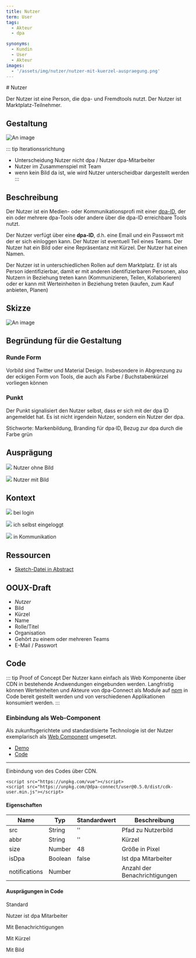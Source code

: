 ```yaml
---
title: Nutzer
term: User
tags:
  - Akteur
  - dpa

synonyms:
  - Kundin
  - User
  - Akteur
images:
  - '/assets/img/nutzer/nutzer-mit-kuerzel-auspraegung.png'
---
```


<TagList :items="$page.frontmatter.tags" title="Tags" />
# Nutzer
<SynonymList :items="$page.frontmatter.synonyms" title="Synonyme"></SynonymList>

Der Nutzer ist eine Person, die  dpa- und Fremdtools nutzt. Der Nutzer ist Marktplatz-Teilnehmer.

## Gestaltung
![An image](./nutzer/nutzer.png)

::: tip Iterationssrichtung
- Unterscheidung Nutzer nicht dpa / Nutzer dpa-Mitarbeiter
- Nutzer im Zusammenspiel mit Team
- wenn kein Bild da ist, wie wird Nutzer unterscheidbar dargestellt werden
:::

## Beschreibung

Der Nutzer ist ein Medien- oder Kommunikationsprofi mit einer [dpa-ID](../connect-design-kit/glossar.html#dpa·id), der ein oder mehrere dpa-Tools oder andere über die dpa-ID erreichbare Tools nutzt.

Der Nutzer verfügt über eine __dpa-ID__, d.h. eine Email und ein Passwort mit der er sich einloggen kann.  Der Nutzer
ist eventuell Teil eines Teams. Der Nutzer hat ein Bild oder eine Repräsentanz mit Kürzel. Der Nutzer hat einen Namen.

Der Nutzer ist in unterschiedlichen Rollen auf dem Marktplatz. Er ist als Person identifizierbar, damit er mit anderen identifizierbaren Personen, also Nutzern in Beziehung treten kann (Kommunizieren, Teilen, Kollaborieren) oder er kann mit Werteinheiten in Beziehung treten (kaufen, zum Kauf anbieten, Planen)

## Skizze
![An image](./nutzer/nutzer-skizze.png)

## Begründung für die Gestaltung

### Runde Form
Vorbild sind Twitter und Material Design. Insbesondere in Abgrenzung zu der eckigen Form von Tools, die auch als Farbe / Buchstabenkürzel vorliegen können

### Punkt
Der Punkt signalisiert den Nutzer selbst, dass er sich mit der dpa ID angemeldet hat. Es ist nicht irgendein Nutzer, sondern ein Nutzer der dpa.

Stichworte: Markenbildung, Branding für dpa·ID, Bezug zur dpa durch die Farbe grün

## Ausprägung

<div class="cdk-Preview">

![](./nutzer/nutzer-mit-kuerzel-auspraegung.png)
Nutzer ohne Bild

![](./nutzer/nutzer-mit-bild-auspraegung.png)
Nutzer mit Bild

</div>

## Kontext

<div class="cdk-Preview">

![](./nutzer/nutzer-mit-bild.png)
bei login

![](./nutzer/logged-in-with-notification.png)
ich selbst eingeloggt

![](./nutzer/slack.png)
in Kommunikation

</div>

## Ressourcen

- [Sketch-Datei in Abstract](https://share.goabstract.com/dcd88ea2-85bf-4365-b9ff-b44239a9e70b)

## OOUX-Draft

- *Nutzer*
- Bild
- Kürzel
- Name
- Rolle/Titel
- Organisation
- Gehört zu einem oder mehreren Teams
- E-Mail / Passwort

## Code

::: tip Proof of Concept
Der Nutzer kann einfach als Web Komponente über CDN in
bestehende Andwendungen eingebunden werden. Langfristig können Werteinheiten
und Akteure von dpa-Connect als Module auf [npm](https://www.npmjs.com/~dpa-connect)
in Code bereit gestellt werden und von verschiedenen Applikationen konsumiert
werden.
:::

### Einbindung als Web-Component

Als zukunftsgerichtete und standardisierte Technologie ist der Nutzer
exemplarisch als [Web Component](https://developer.mozilla.org/en-US/docs/Web/Web_Components)
umgesetzt.

- [Demo](https://dpa-connect.github.io/web-components-example/)
- [Code](https://github.com/dpa-connect/web-components-example/blob/master/index.html)

---

Einbindung von des Codes über CDN.

    <script src="https://unpkg.com/vue"></script>
    <script src="https://unpkg.com/@dpa-connect/user@0.5.0/dist/cdk-user.min.js"></script>

#### Eigenschaften

| Name | Typ | Standardwert | Beschreibung |
| ---- | ---- | ------- | -- |
| src | String | '' | Pfad zu Nutzerbild |
| abbr | String | '' | Kürzel |
| size | Number | 48 | Größe in Pixel |
| isDpa | Boolean | false | Ist dpa Mitarbeiter |
| notifications | Number | | Anzahl der Benachrichtigungen |

#### Ausprägungen in Code

Standard

<cdk-user></cdk-user>
    <cdk-user></cdk-user>

Nutzer ist dpa Mitarbeiter

<cdk-user is-dpa="true"></cdk-user>
    <cdk-user is-dpa="true"></cdk-user>

Mit Benachrichtigungen

<cdk-user notifications="5"></cdk-user>
    <cdk-user notifications="5"></cdk-user>

Mit Kürzel

<cdk-user abbr="weg"></cdk-user>
    <cdk-user abbr="weg"></cdk-user>

Mit Bild

<cdk-user src="https://www.gravatar.com/avatar/205e460b479e2e5b48aec07710c08d50"></cdk-user>
    <cdk-user src="https://www.gravatar.com/avatar/205e460b479e2e5b48aec07710c08d50"></cdk-user>

